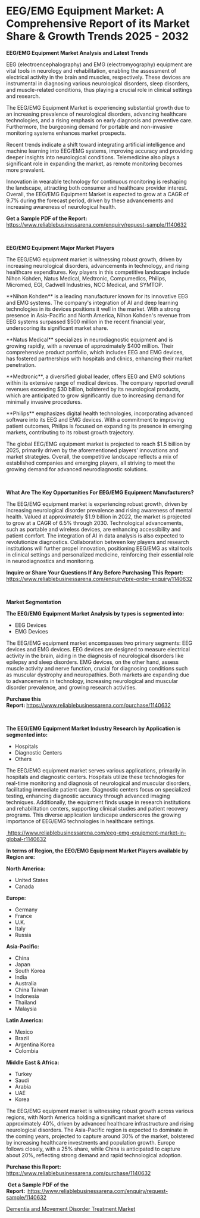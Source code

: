<p><h1>EEG/EMG Equipment Market: A Comprehensive Report of its Market Share & Growth Trends 2025 - 2032</h1></p><p><strong>EEG/EMG Equipment Market Analysis and Latest Trends</strong></p>
<p><p>EEG (electroencephalography) and EMG (electromyography) equipment are vital tools in neurology and rehabilitation, enabling the assessment of electrical activity in the brain and muscles, respectively. These devices are instrumental in diagnosing various neurological disorders, sleep disorders, and muscle-related conditions, thus playing a crucial role in clinical settings and research. </p><p>The EEG/EMG Equipment Market is experiencing substantial growth due to an increasing prevalence of neurological disorders, advancing healthcare technologies, and a rising emphasis on early diagnosis and preventive care. Furthermore, the burgeoning demand for portable and non-invasive monitoring systems enhances market prospects. </p><p>Recent trends indicate a shift toward integrating artificial intelligence and machine learning into EEG/EMG systems, improving accuracy and providing deeper insights into neurological conditions. Telemedicine also plays a significant role in expanding the market, as remote monitoring becomes more prevalent. </p><p>Innovation in wearable technology for continuous monitoring is reshaping the landscape, attracting both consumer and healthcare provider interest. Overall, the EEG/EMG Equipment Market is expected to grow at a CAGR of 9.7% during the forecast period, driven by these advancements and increasing awareness of neurological health.</p></p>
<p><strong>Get a Sample PDF of the Report:&nbsp;</strong> <a href="https://www.reliablebusinessarena.com/enquiry/request-sample/1140632?utm_campaign=3552&utm_medium=2&utm_source=Github&utm_content=ia&utm_term=25032025&utm_id=eegemg-equipment">https://www.reliablebusinessarena.com/enquiry/request-sample/1140632</a></p>
<p>&nbsp;</p>
<p><strong>EEG/EMG Equipment Major Market Players</strong></p>
<p><p>The EEG/EMG equipment market is witnessing robust growth, driven by increasing neurological disorders, advancements in technology, and rising healthcare expenditures. Key players in this competitive landscape include Nihon Kohden, Natus Medical, Medtronic, Compumedics, Philips, Micromed, EGI, Cadwell Industries, NCC Medical, and SYMTOP.</p><p>**Nihon Kohden** is a leading manufacturer known for its innovative EEG and EMG systems. The company's integration of AI and deep learning technologies in its devices positions it well in the market. With a strong presence in Asia-Pacific and North America, Nihon Kohden's revenue from EEG systems surpassed $500 million in the recent financial year, underscoring its significant market share.</p><p>**Natus Medical** specializes in neurodiagnostic equipment and is growing rapidly, with a revenue of approximately $400 million. Their comprehensive product portfolio, which includes EEG and EMG devices, has fostered partnerships with hospitals and clinics, enhancing their market penetration.</p><p>**Medtronic**, a diversified global leader, offers EEG and EMG solutions within its extensive range of medical devices. The company reported overall revenues exceeding $30 billion, bolstered by its neurological products, which are anticipated to grow significantly due to increasing demand for minimally invasive procedures.</p><p>**Philips** emphasizes digital health technologies, incorporating advanced software into its EEG and EMG devices. With a commitment to improving patient outcomes, Philips is focused on expanding its presence in emerging markets, contributing to its robust growth trajectory.</p><p>The global EEG/EMG equipment market is projected to reach $1.5 billion by 2025, primarily driven by the aforementioned players' innovations and market strategies. Overall, the competitive landscape reflects a mix of established companies and emerging players, all striving to meet the growing demand for advanced neurodiagnostic solutions.</p></p>
<p>&nbsp;</p>
<p><strong>What Are The Key Opportunities For EEG/EMG Equipment Manufacturers?</strong></p>
<p><p>The EEG/EMG equipment market is experiencing robust growth, driven by increasing neurological disorder prevalence and rising awareness of mental health. Valued at approximately $1.9 billion in 2022, the market is projected to grow at a CAGR of 6.5% through 2030. Technological advancements, such as portable and wireless devices, are enhancing accessibility and patient comfort. The integration of AI in data analysis is also expected to revolutionize diagnostics. Collaboration between key players and research institutions will further propel innovation, positioning EEG/EMG as vital tools in clinical settings and personalized medicine, reinforcing their essential role in neurodiagnostics and monitoring.</p></p>
<p><strong>Inquire or Share Your Questions If Any Before Purchasing This Report:</strong> <a href="https://www.reliablebusinessarena.com/enquiry/pre-order-enquiry/1140632?utm_campaign=3552&utm_medium=2&utm_source=Github&utm_content=ia&utm_term=25032025&utm_id=eegemg-equipment">https://www.reliablebusinessarena.com/enquiry/pre-order-enquiry/1140632</a></p>
<p>&nbsp;</p>
<p><strong>Market Segmentation</strong></p>
<p><strong>The EEG/EMG Equipment Market Analysis by types is segmented into:</strong></p>
<p><ul><li>EEG Devices</li><li>EMG Devices</li></ul></p>
<p><p>The EEG/EMG equipment market encompasses two primary segments: EEG devices and EMG devices. EEG devices are designed to measure electrical activity in the brain, aiding in the diagnosis of neurological disorders like epilepsy and sleep disorders. EMG devices, on the other hand, assess muscle activity and nerve function, crucial for diagnosing conditions such as muscular dystrophy and neuropathies. Both markets are expanding due to advancements in technology, increasing neurological and muscular disorder prevalence, and growing research activities.</p></p>
<p><strong>Purchase this Report:&nbsp;</strong><a href="https://www.reliablebusinessarena.com/purchase/1140632?utm_campaign=3552&utm_medium=2&utm_source=Github&utm_content=ia&utm_term=25032025&utm_id=eegemg-equipment">https://www.reliablebusinessarena.com/purchase/1140632</a></p>
<p>&nbsp;</p>
<p><strong>The EEG/EMG Equipment Market Industry Research by Application is segmented into:</strong></p>
<p><ul><li>Hospitals</li><li>Diagnostic Centers</li><li>Others</li></ul></p>
<p><p>The EEG/EMG equipment market serves various applications, primarily in hospitals and diagnostic centers. Hospitals utilize these technologies for real-time monitoring and diagnosis of neurological and muscular disorders, facilitating immediate patient care. Diagnostic centers focus on specialized testing, enhancing diagnostic accuracy through advanced imaging techniques. Additionally, the equipment finds usage in research institutions and rehabilitation centers, supporting clinical studies and patient recovery programs. This diverse application landscape underscores the growing importance of EEG/EMG technologies in healthcare settings.</p></p>
<p><a href="https://www.reliablebusinessarena.com/eeg-emg-equipment-market-in-global-r1140632?utm_campaign=3552&utm_medium=2&utm_source=Github&utm_content=ia&utm_term=25032025&utm_id=eegemg-equipment">&nbsp;https://www.reliablebusinessarena.com/eeg-emg-equipment-market-in-global-r1140632</a></p>
<p><strong>In terms of Region, the EEG/EMG Equipment Market Players available by Region are:</strong></p>
<p>
    <p> <strong> North America: </strong>
        <ul>
            <li>United States</li>
            <li>Canada</li>
        </ul>
        </p> 
    <p> <strong> Europe: </strong>
        <ul>
            <li>Germany</li>
            <li>France</li>
            <li>U.K.</li>
            <li>Italy</li>
            <li>Russia</li>
        </ul>
        </p> 
    <p> <strong> Asia-Pacific: </strong>
        <ul>
            <li>China</li>
            <li>Japan</li>
            <li>South Korea</li>
            <li>India</li>
            <li>Australia</li>
            <li>China Taiwan</li>
            <li>Indonesia</li>
            <li>Thailand</li>
            <li>Malaysia</li>
        </ul>
        </p> 
    <p> <strong> Latin America: </strong>
        <ul>
            <li>Mexico</li>
            <li>Brazil</li>
            <li>Argentina Korea</li>
            <li>Colombia</li>
        </ul>
        </p> 
    <p> <strong> Middle East & Africa: </strong>
        <ul>
            <li>Turkey</li>
            <li>Saudi</li>
            <li>Arabia</li>
            <li>UAE</li>
            <li>Korea</li>
        </ul>
    </p>
    </p>
<p><p>The EEG/EMG equipment market is witnessing robust growth across various regions, with North America holding a significant market share of approximately 40%, driven by advanced healthcare infrastructure and rising neurological disorders. The Asia-Pacific region is expected to dominate in the coming years, projected to capture around 30% of the market, bolstered by increasing healthcare investments and population growth. Europe follows closely, with a 25% share, while China is anticipated to capture about 20%, reflecting strong demand and rapid technological adoption.</p></p>
<p><strong>Purchase this Report: </strong><a href="https://www.reliablebusinessarena.com/purchase/1140632?utm_campaign=3552&utm_medium=2&utm_source=Github&utm_content=ia&utm_term=25032025&utm_id=eegemg-equipment">https://www.reliablebusinessarena.com/purchase/1140632</a></p>
<p>&nbsp;<strong>Get a Sample PDF of the Report:&nbsp;&nbsp;</strong><a href="https://www.reliablebusinessarena.com/enquiry/request-sample/1140632?utm_campaign=3552&utm_medium=2&utm_source=Github&utm_content=ia&utm_term=25032025&utm_id=eegemg-equipment">https://www.reliablebusinessarena.com/enquiry/request-sample/1140632</a></p>
<p><strong></strong></p>
<p><p><a href="https://github.com/hamremunazm4/Market-Research-Report-List-1/blob/main/dementia-and-movement-disorder-treatment-market.md?utm_campaign=3552&utm_medium=2&utm_source=Github&utm_content=ia&utm_term=25032025&utm_id=eegemg-equipment">Dementia and Movement Disorder Treatment Market</a></p></p>
